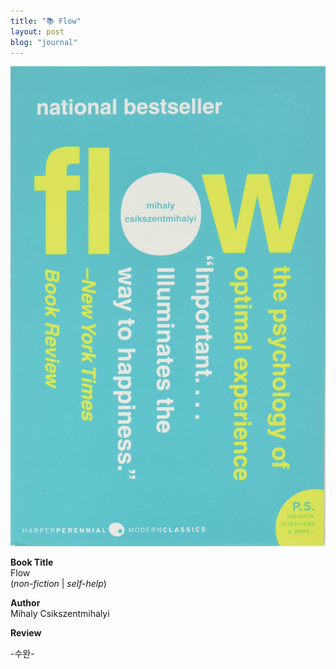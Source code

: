 ```yaml
---
title: "📚 Flow"
layout: post
blog: "journal"
---
```


![flow](/assets/flow.jpeg)

**Book Title**   
Flow      
(_non-fiction_ | _self-help_)

**Author**   
Mihaly Csikszentmihalyi

**Review**   


-수완-





